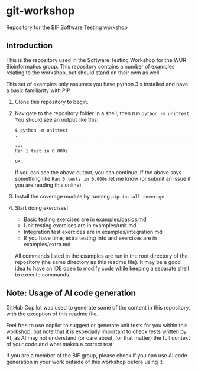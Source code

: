 # git-workshop

Repository for the BIF Software Testing workshop

## Introduction

This is the repository used in the Software Testing Workshop for the WUR Bioinformatics group. This repository contains a number of examples relating to the workshop, but should stand on their own as well.

This set of examples only assumes you have python 3.x installed and have a basic familiarity with PIP

1. Clone this repository to begin. 
2. Navigate to the repository folder in a shell, then run `python -m unittest`.
    You should see an output like this:

    ```
    $ python -m unittest
    .
    ----------------------------------------------------------------------
    Ran 1 test in 0.000s

    OK
    ```

    If you can see the above output, you can continue.
    If the above says something like `Ran 0 tests in 0.000s` let me know (or submit an issue if you are reading this online)

3. Install the coverage module by running `pip install coverage`
4. Start doing exercises! 

    - Basic testing exercises are in examples/basics.md
    - Unit testing exercises are in examples/unit.md
    - Integration test exercices are in examples/integration.md
    - If you have time, extra testing info and exercises are in examples/extra.md

    All commands listed in the examples are run in the root directory of the repository (the same directory as this readme file).
    It may be a good idea to have an IDE open to modify code while keeping a separate shell to execute commands.


## Note: Usage of AI code generation

GitHub Copilot was used to generate some of the content in this repository, with the exception of this readme file.

Feel free to use copilot to suggest or generate unit tests for you within this workshop, but note that it is especially important to check tests written by AI, as AI may not understand (or care about, for that matter) the full context of your code and what makes a correct test!

If you are a member of the BIF group, please check if you can use AI code generation in your work outside of this workshop before using it.
